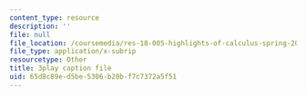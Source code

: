 ```yaml
---
content_type: resource
description: ''
file: null
file_location: /coursemedia/res-18-005-highlights-of-calculus-spring-2010/65d8c89ed5be5306b20bf7c7372a5f51_WU1m2QQrlho.vtt
file_type: application/x-subrip
resourcetype: Other
title: 3play caption file
uid: 65d8c89e-d5be-5306-b20b-f7c7372a5f51
---
```

